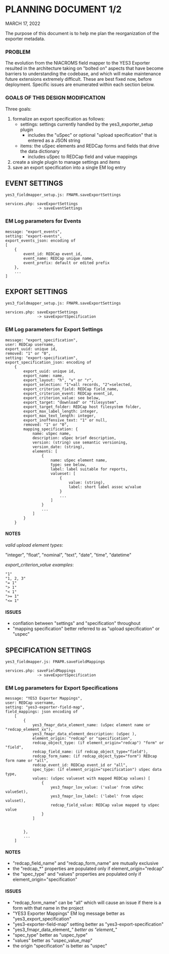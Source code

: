 # PLANNING DOCUMENT 1/2  
MARCH 17, 2022

The purpose of this document is to help me plan the reorganization
of the exporter metadata.

### PROBLEM  

The evolution from the NIACROMS field mapper to the YES3 Exporter resulted in the architecture taking on "bolted on"
aspects that have become barriers to understanding the codebase, and which will make maintenance future extensions
extremely difficult. These are best fixed now, before deployment. Specific issues are enumerated within each section below.

### GOALS OF THIS DESIGN MODIFICATION

Three goals:  
1. formalize an export specification as follows:
    - settings: settings currently handled by the yes3_exporter_setup plugin
        - includes the "uSpec" or optional "upload specification" that is entered as a JSON string
    - items: the uSpec elements and REDCap forms and fields that drive the data dictionary
        - includes uSpec to REDCap field and value mappings
2. create a single plugin to manage settings and items
3. save an export specification into a single EM log entry

<div style="page-break-after: always;"></div>

## EVENT SETTINGS

```
yes3_fieldmapper_setup.js: FMAPR.saveExportSettings

services.php: saveExportSettings
              -> saveEventSettings
```
### EM Log parameters for Events
```
message: "export_events",  
setting: "export-events",  
export_events_json: encoding of 
[  
    {  
        event_id: REDCap event_id,  
        event_name: REDCap unique name,  
        event_prefix: default or edited prefix  
    },  
    ...  
]
```  
## EXPORT SETTINGS
```
yes3_fieldmapper_setup.js: FMAPR.saveExportSettings

services.php: saveExportSettings
              -> saveExportSpecification
```

<div style="page-break-after: always;"></div>

### EM Log parameters for Export Settings

```
message: "export_specification",  
user: REDCap username,
export_uuid: unique id,
removed: "1" or "0",
setting: "export-specification",  
export_specification_json: encoding of  
    {  
        export_uuid: unique id,
        export_name: name,
        export_layout: "h", "v" or "r",
        export_selection: "1"=all records, "2"=selected,
        export_criterion_field: REDCap field_name,
        export_criterion_event: REDCap event_id,
        export_criterion_value: see below,
        export_target: "download" or "filesystem",
        export_target_folder: REDCap host filesystem folder,
        export_max_label_length: integer,
        export_max_text_length: integer,
        export_inoffensive_text: "1" or null,
        removed: "1" or "0",
        mapping_specification: {
            name: uSpec name,
            description: uSpec brief description,
            version: (string) use semantic versioning,
            version_date: (string),
            elements: [
                {
                    name: uSpec element name,
                    type: see below,
                    label: label suitable for reports,
                    valueset: [
                        {
                            value: (string),
                            label: short label assoc w/value
                        }
                        ...
                    ]              
                }
                ...
            ]
        }
    }
```

<div style="page-break-after: always;"></div>

#### NOTES  

*valid upload element types*:

"integer", "float", "nominal", "text", "date", "time", "datetime"

*export_criterion_value examples*:
```
"1"
"1, 2, 3"
"= 1"
"> 1"
"< 1"
">= 1"
"<= 1"
```  

#### ISSUES  
- conflation between "settings" and "specification" throughout
- "mapping specification" better referred to as "upload specification" or "uspec"

<div style="page-break-after: always;"></div>

## SPECIFICATION SETTINGS
```
yes3_fieldmapper.js: FMAPR.saveFieldMappings

services.php: saveFieldMappings
              -> saveExportSpecification
```
### EM Log parameters for Export Specifications
```
message: "YES3 Exporter Mappings",  
user: REDCap username,
setting: "yes3-exporter-field-map",  
field_mappings: json encoding of 
    [  
        {  
            yes3_fmapr_data_element_name: (uSpec element name or "redcap_element_xx"),
            yes3_fmapr_data_element_description: (uSpec ),
            element_origin: "redcap" or "specification",
            redcap_object_type: (if element_origin="redcap") "form" or "field",
            redcap_field_name: (if redcap_object_type="field"),
            redcap_form_name: (if redcap_object_type="form") REDcap form name or "all",
            redcap_event_id: REDCap event_id or "all",
            spec_type: (if element_origin="specification") uSpec data type,
            values: (uSpec valueset with mapped REDCap values) [
                {
                    yes3_fmapr_lov_value: ('value' from uSPec valueSet),
                    yes3_fmapr_lov_label: ('label' from uSpec valuset),
                    redcap_field_value: REDCap value mapped tp uSpec value
                }
            ]


        },  
        ...  
    ]
```

<div style="page-break-after: always;"></div>

#### NOTES
- "redcap_field_name" and "redcap_form_name" are mutually exclusive
- the "redcap_*" properties are populated only if element_origin="redcap"
- the "spec_type" and "values" properties are populated only if element_origin="specification"

#### ISSUES  
- "redcap_form_name" can be "all" which will cause an issue if there is a form with that name in the project
- "YES3 Exporter Mappings" EM log message better as "yes3_export_specification"
- "yes3-exporter-field-map" setting better as "yes3-export-specification"
- "yes3_fmapr_data_element_*" better as "element_*"
- "spec_type" better as "uspec_type"
- "values" better as "uspec_value_map"
- the origin "specification" is better as "uspec"



